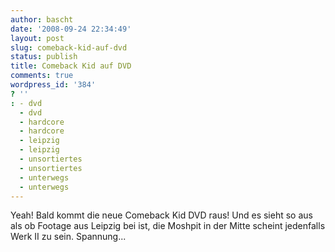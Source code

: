 ```yaml
---
author: bascht
date: '2008-09-24 22:34:49'
layout: post
slug: comeback-kid-auf-dvd
status: publish
title: Comeback Kid auf DVD
comments: true
wordpress_id: '384'
? ''
: - dvd
  - dvd
  - hardcore
  - hardcore
  - leipzig
  - leipzig
  - unsortiertes
  - unsortiertes
  - unterwegs
  - unterwegs
---
```


Yeah! Bald kommt die neue Comeback Kid DVD raus! Und es sieht so
aus als ob Footage aus Leipzig bei ist, die Moshpit in der Mitte
scheint jedenfalls Werk II zu sein. Spannung...


